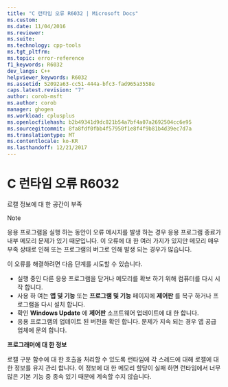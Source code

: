 ```yaml
---
title: "C 런타임 오류 R6032 | Microsoft Docs"
ms.custom: 
ms.date: 11/04/2016
ms.reviewer: 
ms.suite: 
ms.technology: cpp-tools
ms.tgt_pltfrm: 
ms.topic: error-reference
f1_keywords: R6032
dev_langs: C++
helpviewer_keywords: R6032
ms.assetid: 52092a63-cc51-444a-bfc3-fad965a3558e
caps.latest.revision: "7"
author: corob-msft
ms.author: corob
manager: ghogen
ms.workload: cplusplus
ms.openlocfilehash: b2b49341d9dc821b54a7bf4a07a2692504cc6e95
ms.sourcegitcommit: 8fa8fdf0fbb4f57950f1e8f4f9b81b4d39ec7d7a
ms.translationtype: MT
ms.contentlocale: ko-KR
ms.lasthandoff: 12/21/2017
---
```

# <a name="c-runtime-error-r6032"></a>C 런타임 오류 R6032
로캘 정보에 대 한 공간이 부족  
  
> [!NOTE]
>  응용 프로그램을 실행 하는 동안이 오류 메시지를 발생 하는 경우 응용 프로그램 종료가 내부 메모리 문제가 있기 때문입니다. 이 오류에 대 한 여러 가지가 있지만 메모리 매우 부족 상태로 인해 또는 프로그램의 버그로 인해 발생 되는 경우가 많습니다.  
>   
>  이 오류를 해결하려면 다음 단계를 시도할 수 있습니다.  
>   
>  -   실행 중인 다른 응용 프로그램을 닫거나 메모리를 확보 하기 위해 컴퓨터를 다시 시작 합니다.  
> -   사용 하 여는 **앱 및 기능** 또는 **프로그램 및 기능** 페이지에 **제어판** 를 복구 하거나 프로그램을 다시 설치 합니다.  
> -   확인 **Windows Update** 에 **제어판** 소프트웨어 업데이트에 대 한 합니다.  
> -   응용 프로그램의 업데이트 된 버전을 확인 합니다. 문제가 지속 되는 경우 앱 공급 업체에 문의 합니다.  
  
 **프로그래머에 대 한 정보**  
  
 로캘 구분 함수에 대 한 호출을 처리할 수 있도록 런타임에 각 스레드에 대해 로캘에 대 한 정보를 유지 관리 합니다. 이 정보에 대 한 메모리 할당이 실패 하면 런타임에서 너무 많은 기본 기능 중 종속 있기 때문에 계속할 수지 않습니다.